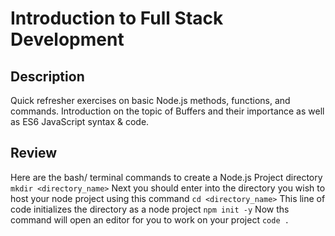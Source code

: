# Introduction to Full Stack Development

## Description
Quick refresher exercises on basic Node.js methods, functions, and commands. Introduction on the topic of Buffers and their importance as well as ES6 JavaScript syntax & code.

## Review
Here are the bash/ terminal commands to create a Node.js Project directory
```mkdir <directory_name>```
Next you should enter into the directory you wish to host your node project using this command
```cd <directory_name>```
This line of code initializes the directory as a node project
```npm init -y```
Now ths command will open an editor for you to work on your project
```code .```